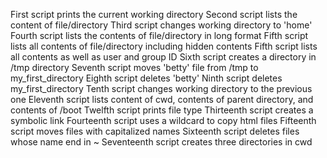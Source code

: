 First script prints the current working directory
Second script lists the content of file/directory
Third script changes working directory to 'home'
Fourth script lists the contents of file/directory in long format
Fifth script lists all contents of file/directory including hidden contents
Fifth script lists all contents as well as user and group ID
Sixth script creates a directory in /tmp directory
Seventh script moves 'betty' file from  /tmp to my_first_directory
Eighth script deletes 'betty'
Ninth script deletes my_first_directory
Tenth script changes working directory to the previous one
Eleventh script lists content of cwd, contents of parent directory, and contents of /boot
Twelfth script prints file type
Thirteenth script creates a symbolic link
Fourteenth script uses a wildcard to copy html files
Fifteenth script moves files with capitalized names
Sixteenth script deletes files whose name end in ~
Seventeenth script creates three directories in cwd
